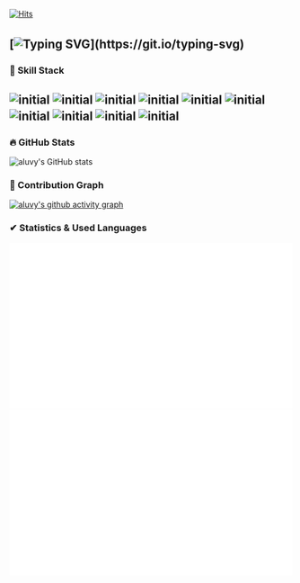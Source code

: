 <!--
**aluvy/aluvy** is a ✨ _special_ ✨ repository because its `README.md` (this file) appears on your GitHub profile.

Here are some ideas to get you started:

- 🔭 I’m currently working on ...
- 🌱 I’m currently learning ...
- 👯 I’m looking to collaborate on ...
- 🤔 I’m looking for help with ...
- 💬 Ask me about ...
- 📫 How to reach me: ...
- 😄 Pronouns: ...
- ⚡ Fun fact: ...
-->



[![Hits](https://hits.seeyoufarm.com/api/count/incr/badge.svg?url=https%3A%2F%2Fgithub.com%2Faluvy&count_bg=%23E582D8&title_bg=%23193549&icon=github.svg&icon_color=%23FFFFFF&title=hits&edge_flat=false)](https://hits.seeyoufarm.com)

[![Typing SVG](https://readme-typing-svg.herokuapp.com?font=Fira+Code&weight=600&duration=3000&pause=5000&color=033963&width=435&lines=Hi%F0%9F%96%90+Thank+you+for+visiting+GitHub.)](https://git.io/typing-svg)
　
---
   
### 👻 Skill Stack
![initial](https://img.shields.io/badge/html5-f44b21?style=flat-square&logo=html5&logoColor=white) ![initial](https://img.shields.io/badge/css3-3492ff?style=flat-square&logo=css3&logoColor=white) ![initial](https://img.shields.io/badge/Javascript-fecc00?style=flat-square&logo=javascript&logoColor=white) ![initial](https://img.shields.io/badge/jquery-3484d2?style=flat-square&logo=jquery&logoColor=white) ![initial](https://img.shields.io/badge/json-21c25e?style=flat-square&logo=json&logoColor=white) ![initial](https://img.shields.io/badge/react-48cef7?style=flat-square&logo=react&logoColor=white) ![initial](https://img.shields.io/badge/bootstrap-7952b3?style=flat-square&logo=bootstrap&logoColor=white) ![initial](https://img.shields.io/badge/wordpress-005571?style=flat-square&logo=wordpress&logoColor=white) ![initial](https://img.shields.io/badge/photoshop-148eff?style=flat-square&logo=adobephotoshop&logoColor=white) ![initial](https://img.shields.io/badge/illustrator-ff9a00?style=flat-square&logo=adobeillustrator&logoColor=white)
　
---
   
### 🔥 GitHub Stats
![aluvy's GitHub stats](https://github-readme-stats.vercel.app/api?username=aluvy&hide=contribs,prs&show_icons=true&&theme=cobalt)


### 🌱 Contribution Graph
[![aluvy's github activity graph](https://github-readme-activity-graph.cyclic.app/graph?username=aluvy&theme=onedark&radius=16)](https://github.com/aluvy/github-readme-activity-graph)

<!--
[![aluvy's github activity graph](https://activity-graph.herokuapp.com/graph?username=aluvy&theme=onedark&radius=16)](https://github.com/aluvy/github-readme-activity-graph)
-->

<!--
<a href='https://github.com/aluvy/github-stats-transparent'>
-->

### ✔ Statistics & Used Languages
![](https://github.com/aluvy/github-stats-transparent/blob/output/generated/overview.svg)
![](https://github.com/aluvy/github-stats-transparent/blob/output/generated/languages.svg)

<!--
<a href="2">
   <img src="https://raw.githubusercontent.com/aluvy/github-stats-transparent/output/generated/overview.svg" width="49.2%" />

   
   <img src="https://raw.githubusercontent.com/aluvy/github-stats-transparent/output/generated/languages.svg" width="49.2%" />
</a>
-->
